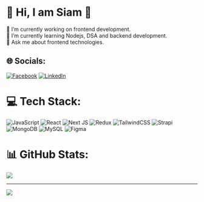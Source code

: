 # 💫 Hi, I am Siam 👋
🔭 I’m currently working on frontend development.<br>🌱 I’m currently learning Nodejs, DSA and backend development.<br>💬 Ask me about frontend technologies.


## 🌐 Socials:
[![Facebook](https://img.shields.io/badge/Facebook-%231877F2.svg?logo=Facebook&logoColor=white)](https://facebook.com/abdullah.siam.4) [![LinkedIn](https://img.shields.io/badge/LinkedIn-%230077B5.svg?logo=linkedin&logoColor=white)](https://linkedin.com/in/abdullah-al-siam-0233b1176) 

# 💻 Tech Stack:
![JavaScript](https://img.shields.io/badge/javascript-%23323330.svg?style=for-the-badge&logo=javascript&logoColor=%23F7DF1E) ![React](https://img.shields.io/badge/react-%2320232a.svg?style=for-the-badge&logo=react&logoColor=%2361DAFB) ![Next JS](https://img.shields.io/badge/Next-black?style=for-the-badge&logo=next.js&logoColor=white) ![Redux](https://img.shields.io/badge/redux-%23593d88.svg?style=for-the-badge&logo=redux&logoColor=white) ![TailwindCSS](https://img.shields.io/badge/tailwindcss-%2338B2AC.svg?style=for-the-badge&logo=tailwind-css&logoColor=white) ![Strapi](https://img.shields.io/badge/strapi-%232E7EEA.svg?style=for-the-badge&logo=strapi&logoColor=white) ![MongoDB](https://img.shields.io/badge/MongoDB-%234ea94b.svg?style=for-the-badge&logo=mongodb&logoColor=white) ![MySQL](https://img.shields.io/badge/mysql-%2300f.svg?style=for-the-badge&logo=mysql&logoColor=white) 	![Figma](https://img.shields.io/badge/figma-%23F24E1E.svg?style=for-the-badge&logo=figma&logoColor=white)
# 📊 GitHub Stats:
![](https://github-readme-stats.vercel.app/api/top-langs/?username=siam-craft&theme=swift&hide_border=false&include_all_commits=true&count_private=true&layout=compact)

---
[![](https://visitcount.itsvg.in/api?id=siam-craft&icon=0&color=0)](https://visitcount.itsvg.in)

<!-- Proudly created with GPRM ( https://gprm.itsvg.in ) -->
